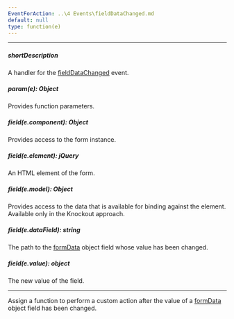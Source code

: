 ```yaml
---
EventForAction: ..\4 Events\fieldDataChanged.md
default: null
type: function(e)
---
```

---
##### shortDescription
A handler for the [fieldDataChanged](/api-reference/10%20UI%20Widgets/dxForm/4%20Events/fieldDataChanged.md '/Documentation/ApiReference/UI_Widgets/dxForm/Events/#fieldDataChanged') event.

##### param(e): Object
Provides function parameters.

##### field(e.component): Object
Provides access to the form instance.

##### field(e.element): jQuery
An HTML element of the form.

##### field(e.model): Object
Provides access to the data that is available for binding against the element. Available only in the Knockout approach.

##### field(e.dataField): string
The path to the <a href="/Documentation/16_2/ApiReference/UI_Widgets/dxForm/Configuration#formData">formData</a> object field whose value has been changed.

##### field(e.value): object
The new value of the field.

---
Assign a function to perform a custom action after the value of a [formData](/api-reference/10%20UI%20Widgets/dxForm/1%20Configuration/formData.md '/Documentation/ApiReference/UI_Widgets/dxForm/Configuration/#formData') object field has been changed.